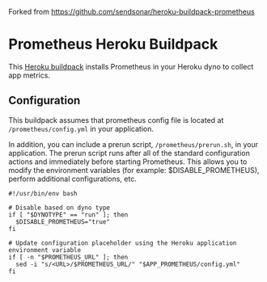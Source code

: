 Forked from https://github.com/sendsonar/heroku-buildpack-prometheus

# Prometheus Heroku Buildpack

This [Heroku buildpack][1] installs Prometheus in your Heroku dyno to collect app metrics.

## Configuration

This buildpack assumes that prometheus config file is located at `/prometheus/config.yml` in your application.

In addition, you can include a prerun script, `/prometheus/prerun.sh`, in your application. 
The prerun script runs after all of the standard configuration actions and immediately before starting Prometheus. 
This allows you to modify the environment variables (for example: $DISABLE_PROMETHEUS), perform additional configurations, etc.

```shell
#!/usr/bin/env bash

# Disable based on dyno type
if [ "$DYNOTYPE" == "run" ]; then
  $DISABLE_PROMETHEUS="true"
fi

# Update configuration placeholder using the Heroku application environment variable
if [ -n "$PROMETHEUS_URL" ]; then
  sed -i "s/<URL>/$PROMETHEUS_URL/" "$APP_PROMETHEUS/config.yml"
fi
```

[1]: https://devcenter.heroku.com/articles/buildpacks
